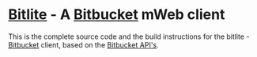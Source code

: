 # [Bitlite](https://bitlite.vercel.app/) - A [Bitbucket](https://bitbucket.org/) mWeb client

This is the complete source code and the build instructions for the bitlite - [Bitbucket](https://bitbucket.org/) client, based on the [Bitbucket API's](https://developer.atlassian.com/bitbucket/api/2/reference/resource/).
